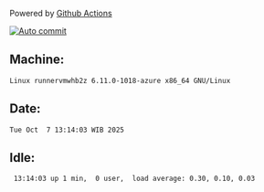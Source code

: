 Powered by [Github Actions](https://github.com/features/actions)

[![Auto commit](https://github.com/hiage/workstation/workflows/Auto%20commit/badge.svg)](https://github.com/hiage/workstation/actions?query=workflow%3A%22Auto+commit%22)

## Machine:
```
Linux runnervmwhb2z 6.11.0-1018-azure x86_64 GNU/Linux
```
## Date:
```
Tue Oct  7 13:14:03 WIB 2025
```
## Idle:
```
 13:14:03 up 1 min,  0 user,  load average: 0.30, 0.10, 0.03
```
